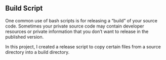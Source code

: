 ## Build Script
One common use of bash scripts is for releasing a “build” of your source code. Sometimes your private source code may contain developer resources or private information that you don’t want to release in the published version.

In this project, I created a release script to copy certain files from a source directory into a build directory.
